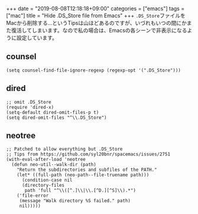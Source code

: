 +++
date = "2019-08-08T12:18:18+09:00"
categories = ["emacs"]
tags = ["mac"]
title = "Hide .DS_Store file from Emacs"
+++
`.DS_Store`ファイルをMacから削除する…というTipsは山ほどあるのですが、いづれもいつの間にかまた復活してしまいます。なので私の場合は、Emacsの各シーンで非表示になるように設定しています。

## counsel
```emacs-lisp
(setq counsel-find-file-ignore-regexp (regexp-opt '(".DS_Store")))
```

## dired
```emacs-lisp
;; omit .DS_Store
(require 'dired-x)
(setq-default dired-omit-files-p t)
(setq dired-omit-files "^\\.DS_Store")
```

## neotree
```emacs-lisp
;; Patched to allow everything but .DS_Store
;; Tips from https://github.com/syl20bnr/spacemacs/issues/2751
(with-eval-after-load 'neotree
  (defun neo-util--walk-dir (path)
    "Return the subdirectories and subfiles of the PATH."
    (let* ((full-path (neo-path--file-truename path)))
      (condition-case nil
	  (directory-files
	   path 'full "^\\([^.]\\|\\.[^D.][^S]\\).*")
	('file-error
	 (message "Walk directory %S failed." path)
	 nil)))))
```
